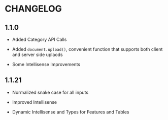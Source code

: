 # CHANGELOG

## 1.1.0

- Added Category API Calls

- Added `document.upload()`, convenient function that supports both client and server side uplaods

- Some Intellisense Improvements

## 1.1.21

- Normalized snake case for all inputs

- Improved Intellisense

- Dynamic Intellisense and Types for Features and Tables
